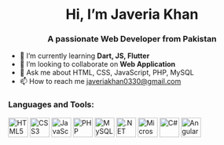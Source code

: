 <div align="center">
  
# Hi, I’m Javeria Khan
<h3><strong>A passionate Web Developer from Pakistan</strong></h3>
</div>

- 🌱 I’m currently learning **Dart, JS, Flutter**
- 💞️ I’m looking to collaborate on **Web Application**
- 💬 Ask me about HTML, CSS, JavaScript, PHP, MySQL
- 📫 How to reach me javeriakhan0330@gmail.com

### Languages and Tools:

<img src="https://cdn.jsdelivr.net/gh/devicons/devicon/icons/html5/html5-original.svg" width="40" height="40" alt="HTML5" />  <img src="https://cdn.jsdelivr.net/gh/devicons/devicon/icons/css3/css3-original.svg" width="40" height="40" alt="CSS3" />
<img src="https://cdn.jsdelivr.net/gh/devicons/devicon/icons/javascript/javascript-original.svg" width="40" height="40" alt="JavaScript" />
<img src="https://cdn.jsdelivr.net/gh/devicons/devicon/icons/php/php-original.svg" width="40" height="40" alt="PHP" />
<img src="https://cdn.jsdelivr.net/gh/devicons/devicon/icons/mysql/mysql-original.svg" width="40" height="40" alt="MySQL" /> <img src="https://cdn.jsdelivr.net/gh/devicons/devicon/icons/dotnetcore/dotnetcore-original.svg" width="40" height="40" alt=".NET Core" />
<img src="https://cdn.jsdelivr.net/gh/devicons/devicon/icons/microsoftsqlserver/microsoftsqlserver-plain.svg" width="40" height="40" alt="Microsoft SQL Server" />
<img src="https://cdn.jsdelivr.net/gh/devicons/devicon/icons/csharp/csharp-original.svg" width="40" height="40" alt="C#" />
<img src="https://cdn.jsdelivr.net/gh/devicons/devicon/icons/angularjs/angularjs-original.svg" width="40" height="40" alt="Angular" />


<!---
JaveriaKhan56/JaveriaKhan56 is a ✨ special ✨ repository because its `README.md` (this file) appears on your GitHub profile.
You can click the Preview link to take a look at your changes.
--->
